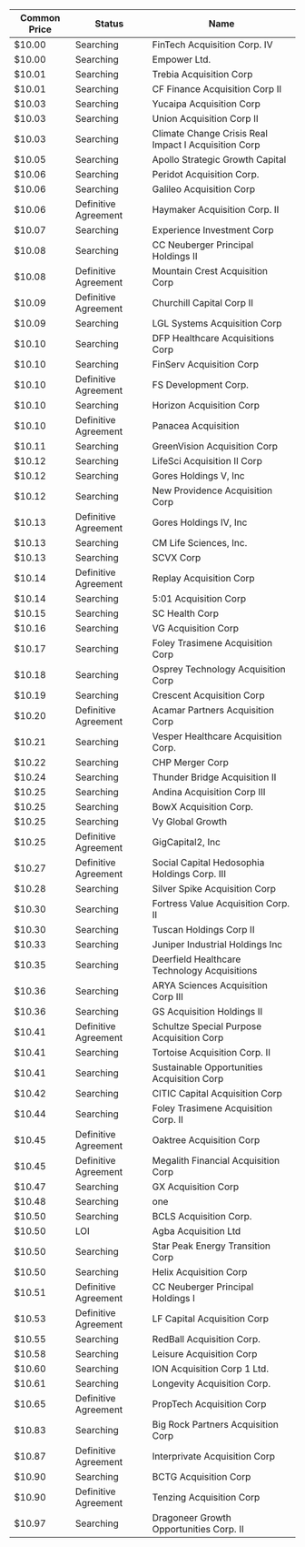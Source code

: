 Common Price  | Status               | Name                                                
------------- | -------------------- | ----------------------------------------------------
$10.00        | Searching            | FinTech Acquisition Corp. IV                        
$10.00        | Searching            | Empower Ltd.                                        
$10.01        | Searching            | Trebia Acquisition Corp                             
$10.01        | Searching            | CF Finance Acquisition Corp II                      
$10.03        | Searching            | Yucaipa Acquisition Corp                            
$10.03        | Searching            | Union Acquisition Corp II                           
$10.03        | Searching            | Climate Change Crisis Real Impact I Acquisition Corp
$10.05        | Searching            | Apollo Strategic Growth Capital                     
$10.06        | Searching            | Peridot Acquisition Corp.                           
$10.06        | Searching            | Galileo Acquisition Corp                            
$10.06        | Definitive Agreement | Haymaker Acquisition Corp. II                       
$10.07        | Searching            | Experience Investment Corp                          
$10.08        | Searching            | CC Neuberger Principal Holdings II                  
$10.08        | Definitive Agreement | Mountain Crest Acquisition Corp                     
$10.09        | Definitive Agreement | Churchill Capital Corp II                           
$10.09        | Searching            | LGL Systems Acquisition Corp                        
$10.10        | Searching            | DFP Healthcare Acquisitions Corp                    
$10.10        | Searching            | FinServ Acquisition Corp                            
$10.10        | Definitive Agreement | FS Development Corp.                                
$10.10        | Searching            | Horizon Acquisition Corp                            
$10.10        | Definitive Agreement | Panacea Acquisition                                 
$10.11        | Searching            | GreenVision Acquisition Corp                        
$10.12        | Searching            | LifeSci Acquisition II Corp                         
$10.12        | Searching            | Gores Holdings V, Inc                               
$10.12        | Searching            | New Providence Acquisition Corp                     
$10.13        | Definitive Agreement | Gores Holdings IV, Inc                              
$10.13        | Searching            | CM Life Sciences, Inc.                              
$10.13        | Searching            | SCVX Corp                                           
$10.14        | Definitive Agreement | Replay Acquisition Corp                             
$10.14        | Searching            | 5:01 Acquisition Corp                               
$10.15        | Searching            | SC Health Corp                                      
$10.16        | Searching            | VG Acquisition Corp                                 
$10.17        | Searching            | Foley Trasimene Acquisition Corp                    
$10.18        | Searching            | Osprey Technology Acquisition Corp                  
$10.19        | Searching            | Crescent Acquisition Corp                           
$10.20        | Definitive Agreement | Acamar Partners Acquisition Corp                    
$10.21        | Searching            | Vesper Healthcare Acquisition Corp.                 
$10.22        | Searching            | CHP Merger Corp                                     
$10.24        | Searching            | Thunder Bridge Acquisition II                       
$10.25        | Searching            | Andina Acquisition Corp III                         
$10.25        | Searching            | BowX Acquisition Corp.                              
$10.25        | Searching            | Vy Global Growth                                    
$10.25        | Definitive Agreement | GigCapital2, Inc                                    
$10.27        | Definitive Agreement | Social Capital Hedosophia Holdings Corp. III        
$10.28        | Searching            | Silver Spike Acquisition Corp                       
$10.30        | Searching            | Fortress Value Acquisition Corp. II                 
$10.30        | Searching            | Tuscan Holdings Corp II                             
$10.33        | Searching            | Juniper Industrial Holdings Inc                     
$10.35        | Searching            | Deerfield Healthcare Technology Acquisitions        
$10.36        | Searching            | ARYA Sciences Acquisition Corp III                  
$10.36        | Searching            | GS Acquisition Holdings II                          
$10.41        | Definitive Agreement | Schultze Special Purpose Acquisition Corp           
$10.41        | Searching            | Tortoise Acquisition Corp. II                       
$10.41        | Searching            | Sustainable Opportunities Acquisition Corp          
$10.42        | Searching            | CITIC Capital Acquisition Corp                      
$10.44        | Searching            | Foley Trasimene Acquisition Corp. II                
$10.45        | Definitive Agreement | Oaktree Acquisition Corp                            
$10.45        | Definitive Agreement | Megalith Financial Acquisition Corp                 
$10.47        | Searching            | GX Acquisition Corp                                 
$10.48        | Searching            | one                                                 
$10.50        | Searching            | BCLS Acquisition Corp.                              
$10.50        | LOI                  | Agba Acquisition Ltd                                
$10.50        | Searching            | Star Peak Energy Transition Corp                    
$10.50        | Searching            | Helix Acquisition Corp                              
$10.51        | Definitive Agreement | CC Neuberger Principal Holdings I                   
$10.53        | Definitive Agreement | LF Capital Acquisition Corp                         
$10.55        | Searching            | RedBall Acquisition Corp.                           
$10.58        | Searching            | Leisure Acquisition Corp                            
$10.60        | Searching            | ION Acquisition Corp 1 Ltd.                         
$10.61        | Searching            | Longevity Acquisition Corp.                         
$10.65        | Definitive Agreement | PropTech Acquisition Corp                           
$10.83        | Searching            | Big Rock Partners Acquisition Corp                  
$10.87        | Definitive Agreement | Interprivate Acquisition Corp                       
$10.90        | Searching            | BCTG Acquisition Corp                               
$10.90        | Definitive Agreement | Tenzing Acquisition Corp                            
$10.97        | Searching            | Dragoneer Growth Opportunities Corp. II             
